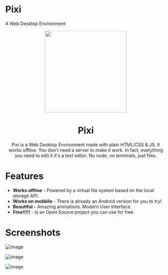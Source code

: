 # Pixi
A Web Desktop Environment

<p align="center">
  <a href="#"><img src="https://i.ibb.co/9tVzJ6f/s1.png" width="256"></a>
</p>

<div align="center">
  <h1>Pixi</h1>

Pixi is a Web Desktop Environment made with plain HTML/CSS & JS. It works offline. You don't need a server to make it work. In fact, evetything you need to edit it it's a text editor. No node, no terminals, just files.

</div>

# Features

- **Works offline** - Powered by a virtual file system based on the local storage API.
- **Works on mobbile** - There is already an Android version for you to try!
- **Beautiful** - Amazing animations. Modern User Interface.
- **Free!!!!!** - Is an Open Source project you can use for free.

# Screenshots

![image](https://ibb.co/z5BnFWp)

![image](https://ibb.co/v1nd52P)

![image](https://ibb.co/3p0bxdW)

